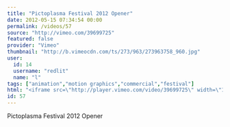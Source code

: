 ```yaml
---
title: "Pictoplasma Festival 2012 Opener"
date: 2012-05-15 07:34:54 00:00
permalink: /videos/57
source: "http://vimeo.com/39699725"
featured: false
provider: "Vimeo"
thumbnail: "http://b.vimeocdn.com/ts/273/963/273963758_960.jpg"
user:
  id: 14
  username: "redlit"
  name: "l"
tags: ["animation","motion graphics","commercial","festival"]
html: "<iframe src=\"http://player.vimeo.com/video/39699725\" width=\"1280\" height=\"640\" frameborder=\"0\" webkitAllowFullScreen mozallowfullscreen allowFullScreen></iframe>"
id: 57
---
```


Pictoplasma Festival 2012 Opener